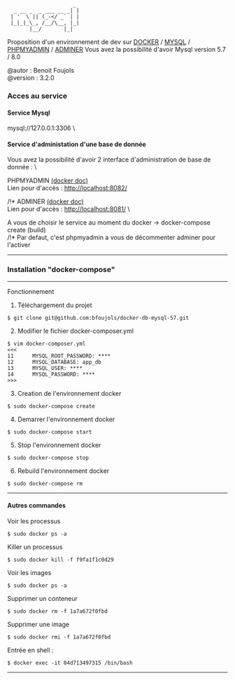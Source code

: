 ```
                     _  
  _ __ _  _ ___ __ _| | 
 | '  \ || (_-</ _` | |
 |_|_|_\_, /__/\__, |_|  
       |__/       |_|              
```

Proposition d'un environnement de dev sur [DOCKER](https://docker.com) / [MYSQL](https://hub.docker.com/_/mysql) / [PHPMYADMIN](https://hub.docker.com/r/phpmyadmin/phpmyadmin/) / [ADMINER](https://hub.docker.com/_/adminer/) 
Vous avez la possibilité d'avoir Mysql version 5.7 / 8.0

@autor : Benoit Foujols \
@version : 3.2.0 

### Acces au service

#### Service Mysql
mysql://127.0.0.1:3306 \

#### Service d'administation d'une base de donnée
Vous avez la possibilité d'avoir 2 interface d'administration de base de donnée : \

PHPMYADMIN [(docker doc)](https://hub.docker.com/r/phpmyadmin/phpmyadmin/) \
Lien pour d'accès : [http://localhost:8082/](http://localhost:8082/) 

/!\* ADMINER [(docker doc)](https://hub.docker.com/_/adminer/)  \
Lien pour d'accès : [http://localhost:8081/](http://localhost:8081/) \

A vous de choisir le service au moment du docker -> docker-compose create (build) \
/!\* Par defaut, c'est phpmyadmin a vous de décommenter adminer pour l'activer

---

### Installation "docker-compose" ###

---

Fonctionnement 

1. Téléchargement du projet
```
$ git clone git@github.com:bfoujols/docker-db-mysql-57.git
```
2. Modifier le fichier docker-composer.yml
```
$ vim docker-composer.yml
<<<
11      MYSQL_ROOT_PASSWORD: ****
12      MYSQL_DATABASE: app_db
13      MYSQL_USER: ****
14      MYSQL_PASSWORD: ****
>>>
```
3. Creation de l'environnement docker
```
$ sudo docker-compose create
```
4. Demarrer l'environnement docker
```
$ sudo docker-compose start
```
5. Stop l'environnement docker
```
$ sudo docker-compose stop
```
6. Rebuild l'environnement docker
```
$ sudo docker-compose rm
```

---

#### Autres commandes ####

Voir les processus
```
$ sudo docker ps -a
```

Killer un processus 
```
$ sudo docker kill -f f9fa1f1c0d29
```

Voir les images 
```
$ sudo docker ps -a
```

Supprimer un conteneur 
```
$ sudo docker rm -f 1a7a672f0fbd
```

Supprimer une image 
```
$ sudo docker rmi -f 1a7a672f0fbd
```

Entrée en shell : 
```
$ docker exec -it 04d713497315 /bin/bash
```
---
